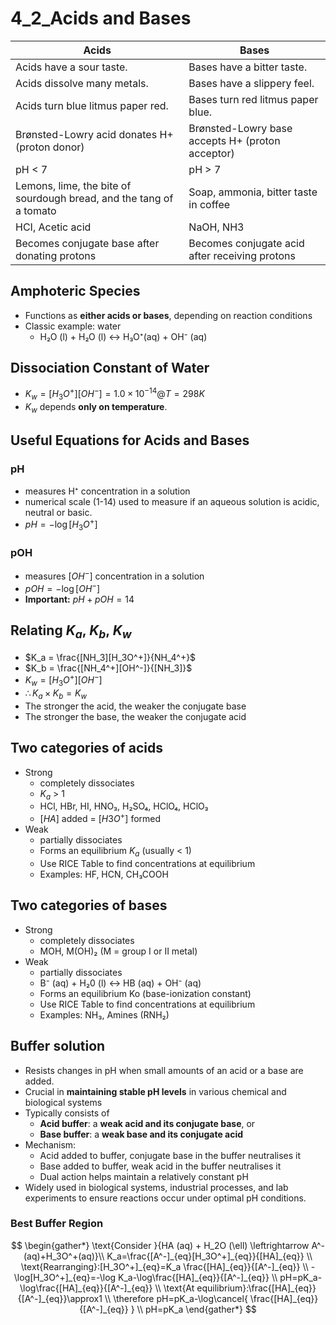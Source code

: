 # 4_2_Acids and Bases

| Acids                                                               | Bases                                            |
| ------------------------------------------------------------------- | ------------------------------------------------ |
| Acids have a sour taste.                                            | Bases have a bitter taste.                       |
| Acids dissolve many metals.                                         | Bases have a slippery feel.                      |
| Acids turn blue litmus paper red.                                   | Bases turn red litmus paper blue.                |
| Brønsted-Lowry acid donates H+ (proton donor)                       | Brønsted-Lowry base accepts H+ (proton acceptor) |
| pH < 7                                                              | pH > 7                                           |
| Lemons, lime, the bite of sourdough bread, and the tang of a tomato | Soap, ammonia, bitter taste in coffee            |
| HCI, Acetic acid                                                    | NaOH, NH3                                        |
| Becomes conjugate base after donating protons                       | Becomes conjugate acid after receiving protons   |

## Amphoteric Species

- Functions as **either acids or bases**, depending on reaction conditions
- Classic example: water
    - H₂O (l) + H₂O (l) ↔︎ H₃O⁺(aq) + OH⁻ (aq)

## Dissociation Constant of Water

- $K_w = [H_3O^+][OH^-]=1.0 \times 10^{-14} @ T = 298K$
- $K_w$ depends **only on temperature**.

## Useful Equations for Acids and Bases

### pH

- measures H⁺ concentration in a solution
- numerical scale (1-14) used to measure if an aqueous solution is acidic, neutral or basic.
- $pH=-\log[H_3O^+]$

### pOH

- measures $[OH^-]$ concentration in a solution
- $pOH=-\log[OH^-]$
- **Important:** $pH+pOH = 14$

## Relating $K_a$, $K_b$, $K_w$

- $K_a = \frac{[NH_3][H_3O^+]}{NH_4^+}$
- $K_b = \frac{[NH_4^+][OH^-]}{[NH_3]}$
- $K_w =[H_3O^+][OH^-]$
- $\therefore K_a \times K_b = K_w$
- The stronger the acid, the weaker the conjugate base
- The stronger the base, the weaker the conjugate acid

## Two categories of acids

- Strong
    - completely dissociates
    - $K_a$ > 1
    - HCl, HBr, HI, HNO₃, H₂SO₄, HClО₄, HClO₃
    - $[HA]$ added = $[H3O^+]$ formed
- Weak
    - partially dissociates
    - Forms an equilibrium $K_a$ (usually < 1)
    - Use RICE Table to find concentrations at equilibrium
    - Examples: HF, HCN, CH₃COOH

## Two categories of bases

- Strong
    - completely dissociates
    - MOH, M(OH)₂ (M = group I or II metal)
- Weak
    - partially dissociates
    - B⁻ (aq) + H₂0 (l) ↔︎ HB (aq) + OH⁻ (aq)
    - Forms an equilibrium Ko (base-ionization constant)
    - Use RICE Table to find concentrations at equilibrium
    - Examples: NH₃, Amines (RNH₂)

## Buffer solution

- Resists changes in pH when small amounts of an acid or a base are added.
- Crucial in **maintaining stable pH levels** in various chemical and biological systems
- Typically consists of
    - **Acid buffer**: a **weak acid and its conjugate base**, or
    - **Base buffer**: a **weak base and its conjugate acid**
- Mechanism:
    - Acid added to buffer, conjugate base in the buffer neutralises it
    - Base added to buffer, weak acid in the buffer neutralises it
    - Dual action helps maintain a relatively constant pH
- Widely used in biological systems, industrial processes, and lab experiments to ensure reactions occur under optimal pH conditions.

### Best Buffer Region

$$
\begin{gather*}
\text{Consider }{HA (aq) + H_2O (\ell) \leftrightarrow A^-(aq)+H_3O^+(aq)}\\
K_a=\frac{[A^-]_{eq}[H_3O^+]_{eq}}{[HA]_{eq}} \\
\text{Rearranging}:[H_3O^+]_{eq}=K_a \frac{[HA]_{eq}}{[A^-]_{eq}} \\
-\log[H_3O^+]_{eq}=-\log K_a-\log\frac{[HA]_{eq}}{[A^-]_{eq}} \\
pH=pK_a-\log\frac{[HA]_{eq}}{[A^-]_{eq}} \\
\text{At equilibrium}:\frac{[HA]_{eq}}{[A^-]_{eq}}\approx1 \\
\therefore pH=pK_a-\log\cancel{ \frac{[HA]_{eq}}{[A^-]_{eq}} } \\
pH=pK_a
\end{gather*}
$$
